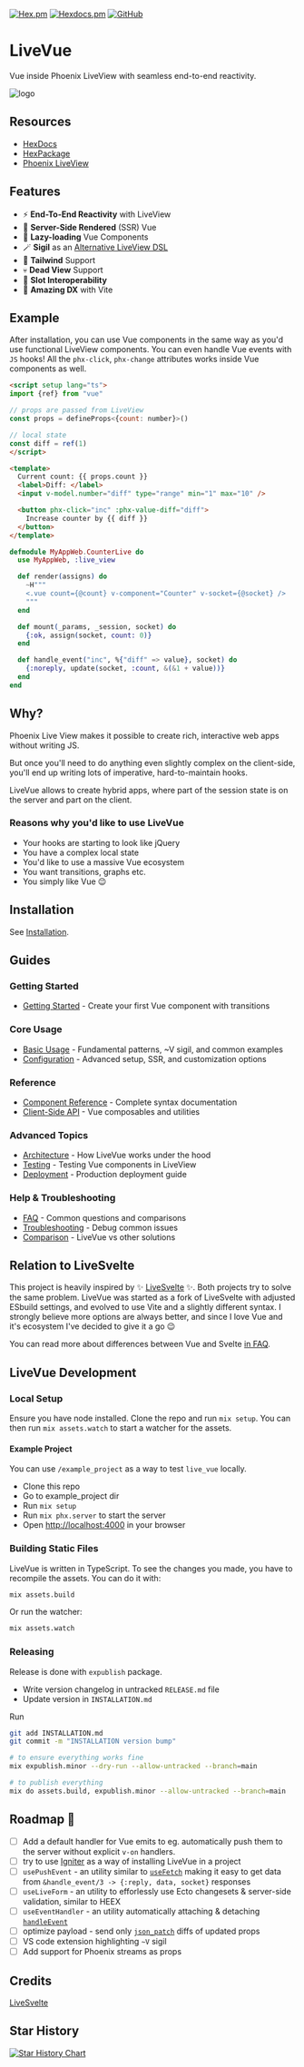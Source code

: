 [![Hex.pm](https://img.shields.io/hexpm/v/live_vue.svg)](https://hex.pm/packages/live_vue)
[![Hexdocs.pm](https://img.shields.io/badge/docs-hexdocs.pm-purple)](https://hexdocs.pm/live_vue)
[![GitHub](https://img.shields.io/github/stars/Valian/live_vue?style=social)](https://github.com/Valian/live_vue)

# LiveVue

Vue inside Phoenix LiveView with seamless end-to-end reactivity.

![logo](https://github.com/Valian/live_vue/blob/main/live_vue_logo.png?raw=true)

## Resources

-   [HexDocs](https://hexdocs.pm/live_vue)
-   [HexPackage](https://hex.pm/packages/live_vue)
-   [Phoenix LiveView](https://github.com/phoenixframework/phoenix_live_view)

## Features

-   ⚡ **End-To-End Reactivity** with LiveView
-   🔋 **Server-Side Rendered** (SSR) Vue
-   🐌 **Lazy-loading** Vue Components
-   🪄 **Sigil** as an [Alternative LiveView DSL](#using-v-sigil-to-inline-vue-components)
-   🦄 **Tailwind** Support
-   💀 **Dead View** Support
-   🦥 **Slot Interoperability**
-   🚀 **Amazing DX** with Vite

## Example

After installation, you can use Vue components in the same way as you'd use functional LiveView components. You can even handle Vue events with `JS` hooks! All the `phx-click`, `phx-change` attributes works inside Vue components as well.

```html
<script setup lang="ts">
import {ref} from "vue"

// props are passed from LiveView
const props = defineProps<{count: number}>()

// local state
const diff = ref(1)
</script>

<template>
  Current count: {{ props.count }}
  <label>Diff: </label>
  <input v-model.number="diff" type="range" min="1" max="10" />

  <button phx-click="inc" :phx-value-diff="diff">
    Increase counter by {{ diff }}
  </button>
</template>
```

```elixir
defmodule MyAppWeb.CounterLive do
  use MyAppWeb, :live_view

  def render(assigns) do
    ~H"""
    <.vue count={@count} v-component="Counter" v-socket={@socket} />
    """
  end

  def mount(_params, _session, socket) do
    {:ok, assign(socket, count: 0)}
  end

  def handle_event("inc", %{"diff" => value}, socket) do
    {:noreply, update(socket, :count, &(&1 + value))}
  end
end
```

## Why?

Phoenix Live View makes it possible to create rich, interactive web apps without writing JS.

But once you'll need to do anything even slightly complex on the client-side, you'll end up writing lots of imperative, hard-to-maintain hooks.

LiveVue allows to create hybrid apps, where part of the session state is on the server and part on the client.

### Reasons why you'd like to use LiveVue

-   Your hooks are starting to look like jQuery
-   You have a complex local state
-   You'd like to use a massive Vue ecosystem
-   You want transitions, graphs etc.
-   You simply like Vue 😉

## Installation

See [Installation](guides/installation.md).

## Guides

### Getting Started
 - [Getting Started](guides/getting_started.md) - Create your first Vue component with transitions

### Core Usage
 - [Basic Usage](guides/basic_usage.md) - Fundamental patterns, ~V sigil, and common examples
 - [Configuration](guides/configuration.md) - Advanced setup, SSR, and customization options

### Reference
 - [Component Reference](guides/component_reference.md) - Complete syntax documentation
 - [Client-Side API](guides/client_api.md) - Vue composables and utilities

### Advanced Topics
 - [Architecture](guides/architecture.md) - How LiveVue works under the hood
 - [Testing](guides/testing.md) - Testing Vue components in LiveView
 - [Deployment](guides/deployment.md) - Production deployment guide

### Help & Troubleshooting
 - [FAQ](guides/faq.md) - Common questions and comparisons
 - [Troubleshooting](guides/troubleshooting.md) - Debug common issues
 - [Comparison](guides/comparison.md) - LiveVue vs other solutions

## Relation to LiveSvelte

This project is heavily inspired by ✨ [LiveSvelte](https://github.com/woutdp/live_svelte) ✨. Both projects try to solve the same problem. LiveVue was started as a fork of LiveSvelte with adjusted ESbuild settings, and evolved to use Vite and a slightly different syntax. I strongly believe more options are always better, and since I love Vue and it's ecosystem I've decided to give it a go 😉

You can read more about differences between Vue and Svelte [in FAQ](#differences-from-livesvelte).

## LiveVue Development

### Local Setup

Ensure you have node installed. Clone the repo and run `mix setup`. You can then run `mix assets.watch` to start a watcher for the assets.

#### Example Project

You can use `/example_project` as a way to test `live_vue` locally.

- Clone this repo
- Go to example_project dir
- Run `mix setup`
- Run `mix phx.server` to start the server
- Open [http://localhost:4000](http://localhost:4000) in your browser


### Building Static Files

LiveVue is written in TypeScript. To see the changes you made, you have to recompile the assets. You can do it with:

```bash
mix assets.build
```

Or run the watcher:

```bash
mix assets.watch
```

### Releasing

Release is done with `expublish` package.

-   Write version changelog in untracked `RELEASE.md` file
-   Update version in `INSTALLATION.md`

Run

```bash
git add INSTALLATION.md
git commit -m "INSTALLATION version bump"

# to ensure everything works fine
mix expublish.minor --dry-run --allow-untracked --branch=main

# to publish everything
mix do assets.build, expublish.minor --allow-untracked --branch=main
```

## Roadmap 🎯

- [ ] Add a default handler for Vue emits to eg. automatically push them to the server without explicit `v-on` handlers.
- [ ] try to use [Igniter](https://hexdocs.pm/igniter/) as a way of installing LiveVue in a project
- [ ] `usePushEvent` - an utility similar to [`useFetch`](https://vueuse.org/core/useFetch/) making it easy to get data from `&handle_event/3 -> {:reply, data, socket}` responses
- [ ] `useLiveForm` - an utility to efforlessly use Ecto changesets & server-side validation, similar to HEEX
- [ ] `useEventHandler` - an utility automatically attaching & detaching [`handleEvent`](https://hexdocs.pm/phoenix_live_view/js-interop.html#client-hooks-via-phx-hook)
- [ ] optimize payload - send only [`json_patch`](https://hexdocs.pm/jsonpatch/readme.html) diffs of updated props
- [ ] VS code extension highlighting `~V` sigil
- [ ] Add support for Phoenix streams as props

## Credits

[LiveSvelte](https://github.com/woutdp/live_svelte)

## Star History

[![Star History Chart](https://api.star-history.com/svg?repos=Valian/live_vue&type=Date)](https://star-history.com/#Valian/live_vue&Date)
